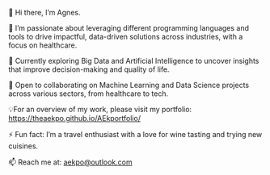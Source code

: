 👋 Hi there, I’m Agnes.

👀 I’m passionate about leveraging  different programming languages and tools to drive impactful, data-driven solutions across industries, with a focus on healthcare.

🔭 Currently exploring Big Data and Artificial Intelligence to uncover insights that improve decision-making and quality of life.

👯 Open to collaborating on Machine Learning and Data Science projects across various sectors, from healthcare to tech.

💡For an overview of my work, please visit my portfolio: https://theaekpo.github.io/AEkportfolio/

⚡ Fun fact: I’m a travel enthusiast with a love for wine tasting and trying new cuisines.

📫 Reach me at: aekpo@outlook.com
